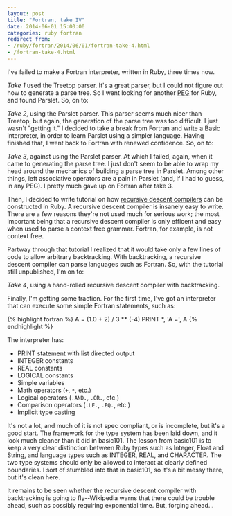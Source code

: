```yaml
---
layout: post
title: "Fortran, take IV"
date: 2014-06-01 15:00:00
categories: ruby fortran
redirect_from:
- /ruby/fortran/2014/06/01/fortran-take-4.html
- /fortran-take-4.html
---
```


I've failed to make a Fortran interpreter, written in Ruby, three
times now.

_Take 1_ used the Treetop parser.  It's a great parser, but I could
not figure out how to generate a parse tree.  So I went looking for
another [PEG](http://en.wikipedia.org/wiki/Parsing_expression_grammar)
for Ruby, and found Parslet.  So, on to:

_Take 2_, using the Parslet parser.  This parser seems much nicer than
Treetop, but again, the generation of the parse tree was too
difficult.  I just wasn't "getting it."  I decided to take a break
from Fortran and write a Basic interpreter, in order to learn Parslet
using a simpler language.  Having finished that, I went back to
Fortran with renewed confidence.  So, on to:

_Take 3_, against using the Parslet parser.  At which I failed, again,
when it came to generating the parse tree.  I just don't seem to be
able to wrap my head around the mechanics of building a parse tree in
Parslet.  Among other things, left associative operators are a pain in
Parslet (and, if I had to guess, in any PEG).  I pretty much gave up
on Fortran after take 3.

Then, I decided to write tutorial on how [recursive descent
compilers](http://en.wikipedia.org/wiki/Recursive_descent_parser) can
be constructed in Ruby.  A recursive descent compiler is insanely easy
to write.  There are a few reasons they're not used much for serious
work; the most important being that a recursive descent compiler is
only efficent and easy when used to parse a context free grammar.
Fortran, for example, is not context free.

Partway through that tutorial I realized that it would take only a few
lines of code to allow arbitrary backtracking.  With backtracking, a
recursive descent compiler can parse languages such as Fortran.  So,
with the tutorial still unpublished, I'm on to:

_Take 4_, using a
hand-rolled recursive descent compiler with backtracking.

Finally, I'm getting some traction.  For the first time, I've got an
interpreter that can execute some simple Fortran statements, such as:

{% highlight fortran %}
      A = (1.0 + 2) / 3 ** (-4)
      PRINT *, 'A =', A
{% endhighlight %}


The interpreter has:

* PRINT statement with list directed output
* INTEGER constants
* REAL constants
* LOGICAL constants
* Simple variables
* Math operators (`+`, `*`, etc.)
* Logical operators (`.AND.`, `.OR.`, etc.)
* Comparison operators (`.LE.`, `.EQ.`, etc.)
* Implicit type casting

It's not a lot, and much of it is not spec compliant, or is
incomplete, but it's a good start.  The framework for the type system
has been laid down, and it look much cleaner than it did in basic101.
The lesson from basic101 is to keep a very clear distinction between
Ruby types such as Integer, Float and String, and language types such
as INTEGER, REAL, and CHARACTER.  The two type systems should only be
allowed to interact at clearly defined boundaries.  I sort of stumbled
into that in basic101, so it's a bit messy there, but it's clean here.

It remains to be seen whether the recursive descent compiler with
backtracking is going to fly--Wikipedia warns that there could be
trouble ahead, such as possibly requiring exponential time.  But,
forging ahead...
